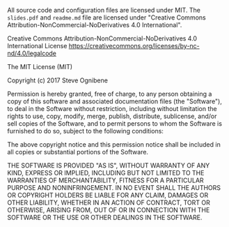 All source code and configuration files are licensed under MIT.  The `slides.pdf` and `readme.md` file are licensed under "Creative Commons Attribution-NonCommercial-NoDerivatives 4.0 International".

Creative Commons Attribution-NonCommercial-NoDerivatives 4.0 International License
https://creativecommons.org/licenses/by-nc-nd/4.0/legalcode

The MIT License (MIT)

Copyright (c) 2017 Steve Ognibene

Permission is hereby granted, free of charge, to any person obtaining a copy of this software and associated documentation files (the "Software"), to deal in the Software without restriction, including without limitation the rights to use, copy, modify, merge, publish, distribute, sublicense, and/or sell copies of the Software, and to permit persons to whom the Software is furnished to do so, subject to the following conditions:

The above copyright notice and this permission notice shall be included in all copies or substantial portions of the Software.

THE SOFTWARE IS PROVIDED "AS IS", WITHOUT WARRANTY OF ANY KIND, EXPRESS OR IMPLIED, INCLUDING BUT NOT LIMITED TO THE WARRANTIES OF MERCHANTABILITY, FITNESS FOR A PARTICULAR PURPOSE AND NONINFRINGEMENT. IN NO EVENT SHALL THE AUTHORS OR COPYRIGHT HOLDERS BE LIABLE FOR ANY CLAIM, DAMAGES OR OTHER LIABILITY, WHETHER IN AN ACTION OF CONTRACT, TORT OR OTHERWISE, ARISING FROM, OUT OF OR IN CONNECTION WITH THE SOFTWARE OR THE USE OR OTHER DEALINGS IN THE SOFTWARE.
